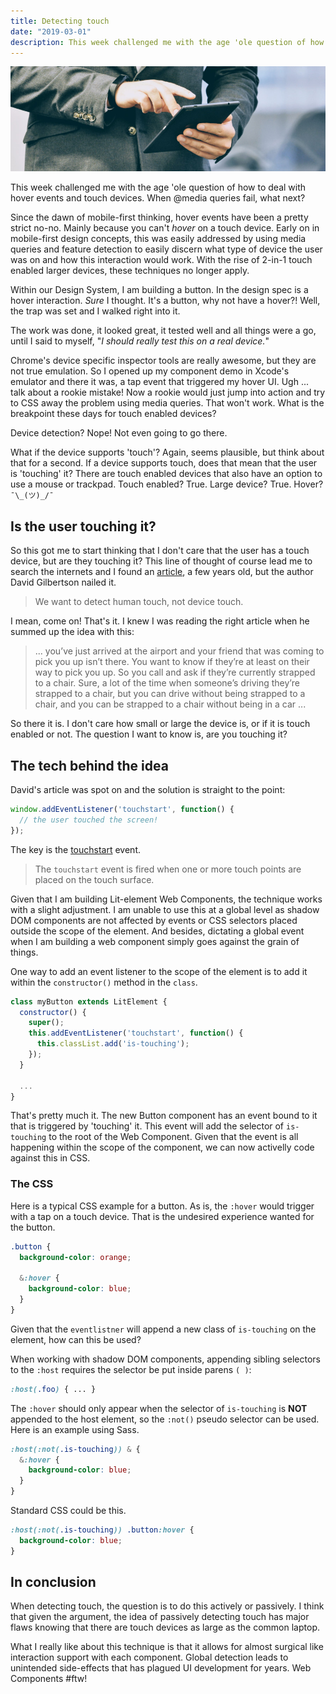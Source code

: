 ```yaml
---
title: Detecting touch
date: "2019-03-01"
description: This week challenged me with the age 'ole question of how to deal with hover events and touch devices. When @media queries fail, what next?
---
```


![photo of man in suit touching a tablet device](../../assets/suit-touch-device.jpg)

This week challenged me with the age 'ole question of how to deal with hover events and touch devices. When @media queries fail, what next?

Since the dawn of mobile-first thinking, hover events have been a pretty strict no-no. Mainly because you can't _hover_ on a touch device. Early on in mobile-first design concepts, this was easily addressed by using media queries and feature detection to easily discern what type of device the user was on and how this interaction would work. With the rise of 2-in-1 touch enabled larger devices, these techniques no longer apply.

Within our Design System, I am building a button. In the design spec is a hover interaction. _Sure_ I thought. It's a button, why not have a hover?! Well, the trap was set and I walked right into it.

The work was done, it looked great, it tested well and all things were a go, until I said to myself, "_I should really test this on a real device._"

Chrome's device specific inspector tools are really awesome, but they are not true emulation. So I opened up my component demo in Xcode's emulator and there it was, a tap event that triggered my hover UI. Ugh ... talk about a rookie mistake! Now a rookie would just jump into action and try to CSS away the problem using media queries. That won't work. What is the breakpoint these days for touch enabled devices?

Device detection? Nope! Not even going to go there.

What if the device supports 'touch'? Again, seems plausible, but think about that for a second. If a device supports touch, does that mean that the user is 'touching' it? There are touch enabled devices that also have an option to use a mouse or trackpad. Touch enabled? True. Large device? True. Hover? `¯\_(ツ)_/¯`

## Is the user touching it?

So this got me to start thinking that I don't care that the user has a touch device, but are they touching it? This line of thought of course lead me to search the internets and I found an [article](https://codeburst.io/the-only-way-to-detect-touch-with-javascript-7791a3346685), a few years old, but the author David Gilbertson nailed it.

> We want to detect human touch, not device touch.

I mean, come on! That's it. I knew I was reading the right article when he summed up the idea with this:

> ... you’ve just arrived at the airport and your friend that was coming to pick you up isn’t there. You want to know if they’re at least on their way to pick you up. So you call and ask if they’re currently strapped to a chair. Sure, a lot of the time when someone’s driving they’re strapped to a chair, but you can drive without being strapped to a chair, and you can be strapped to a chair without being in a car ...

So there it is. I don't care how small or large the device is, or if it is touch enabled or not. The question I want to know is, are you touching it?

## The tech behind the idea

David's article was spot on and the solution is straight to the point:

```js
window.addEventListener('touchstart', function() {
  // the user touched the screen!
});
```

The key is the [touchstart](https://developer.mozilla.org/en-US/docs/Web/API/Element/touchstart_event) event.

> The `touchstart` event is fired when one or more touch points are placed on the touch surface.

Given that I am building Lit-element Web Components, the technique works with a slight adjustment. I am unable to use this at a global level as shadow DOM components are not affected by events or CSS selectors placed outside the scope of the element. And besides, dictating a global event when I am building a web component simply goes against the grain of things.

One way to add an event listener to the scope of the element is to add it within the `constructor()` method in the `class`.

```js
class myButton extends LitElement {
  constructor() {
    super();
    this.addEventListener('touchstart', function() {
      this.classList.add('is-touching');
    });
  }

  ...
}
```

That's pretty much it. The new Button component has an event bound to it that is triggered by 'touching' it. This event will add the selector of `is-touching` to the root of the Web Component. Given that the event is all happening within the scope of the component, we can now activelly code against this in CSS.

### The CSS

Here is a typical CSS example for a button. As is, the `:hover` would trigger with a tap on a touch device. That is the undesired experience wanted for the button.

```css
.button {
  background-color: orange;

  &:hover {
    background-color: blue;
  }
}
```

Given that the `eventlistner` will append a new class of `is-touching` on the element, how can this be used?

When working with shadow DOM components, appending sibling selectors to the `:host` requires the selector be put inside parens `( )`:

```css
:host(.foo) { ... }
```

The `:hover` should only appear when the selector of `is-touching` is **NOT** appended to the host element, so the `:not()` pseudo selector can be used. Here is an example using Sass.

```css
:host(:not(.is-touching)) & {
  &:hover {
    background-color: blue;
  }
}
```

Standard CSS could be this.

```css
:host(:not(.is-touching)) .button:hover {
  background-color: blue;
}
```

## In conclusion

When detecting touch, the question is to do this actively or passively. I think that given the argument, the idea of passively detecting touch has major flaws knowing that there are touch devices as large as the common laptop.

What I really like about this technique is that it allows for almost surgical like interaction support with each component. Global detection leads to unintended side-effects that has plagued UI development for years. Web Components #ftw!
